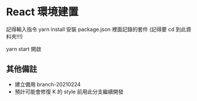 # React 環境建置

記得輸入指令 yarn install 安裝 package.json 裡面記錄的套件
(記得要 cd 到此資料夾!!!)

yarn start 開啟

## 其他備註

- 建立備用 branch-20210224
- 預計可能會修復 K 的 style 前用此分支繼續開發
